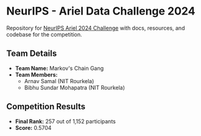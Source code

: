 # NeurIPS - Ariel Data Challenge 2024

Repository for [NeurIPS Ariel 2024 Challenge](https://www.kaggle.com/competitions/ariel-data-challenge-2024) with docs, resources, and codebase for the competition.

## Team Details
- **Team Name:** Markov's Chain Gang
- **Team Members:** 
  - Arnav Samal (NIT Rourkela)
  - Bibhu Sundar Mohapatra (NIT Rourkela)

## Competition Results
- **Final Rank:** 257 out of 1,152 participants
- **Score:** 0.5704